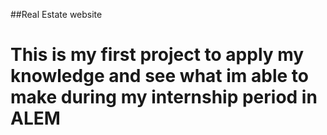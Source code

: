 ##Real Estate website
# This is my first project to apply my knowledge and see what im  able to make during my internship period in ALEM 

